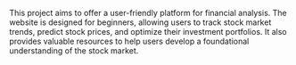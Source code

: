 This project aims to offer a user-friendly platform for financial analysis. The website is designed for beginners, allowing users to track stock market trends, predict stock prices, and optimize their investment portfolios. It also provides valuable resources to help users develop a foundational understanding of the stock market.
